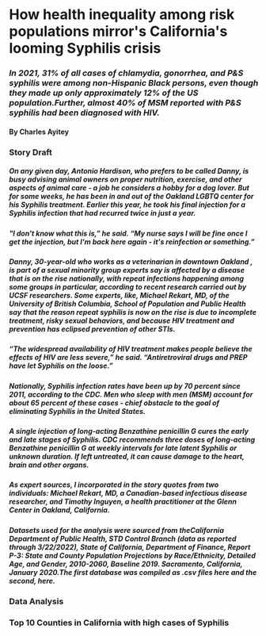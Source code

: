 # How health inequality among risk populations mirror's California's looming Syphilis crisis 

### *In 2021, 31% of all cases of chlamydia, gonorrhea, and P&S syphilis were among non-Hispanic Black persons, even though they made up only approximately 12% of the US population.Further, almost 40% of MSM reported with P&S syphilis had been diagnosed with HIV.*

#### By Charles Ayitey

### Story Draft

##### On any given day, Antonio Hardison, who prefers to be called Danny, is busy advising animal owners on proper nutrition, exercise, and other aspects of animal care - a job he considers a hobby for a dog lover. But for some weeks, he has been in and out of the Oakland LGBTQ center for his Syphilis treatment. Earlier this year, he took his final injection for a Syphilis infection that had recurred twice in just a year.
 
##### "I don't know what this is,” he said. “My nurse says I will be fine once I get the injection, but I'm back here again - it's reinfection or something.”
 
##### Danny, 30-year-old who works as a veterinarian in downtown Oakland , is part of a sexual minority group experts say is affected by a disease that is on the rise nationally, with repeat infections happening among some groups in particular, according to recent research carried out by UCSF researchers. Some experts, like, Michael Rekart, MD, of the University of British Columbia, School of Population and Public Health say that the reason repeat syphilis is now on the rise is due to incomplete treatment, risky sexual behaviors, and because HIV treatment and prevention has eclipsed prevention of other STIs.
 
##### “The widespread availability of HIV treatment makes people believe the effects of HIV are less severe,” he said. “Antiretroviral drugs and PREP have let Syphilis on the loose.”
 
##### Nationally, Syphilis infection rates have been up by 70 percent since 2011, according to the CDC. Men who sleep with men (MSM) account for about 65 percent of these cases - chief obstacle to the goal of eliminating Syphilis in the United States.
 
##### A single injection of long-acting Benzathine penicillin G cures the early and late stages of Syphilis. CDC recommends three doses of long-acting Benzathine penicillin G at weekly intervals for late latent Syphilis or unknown duration. If left untreated, it can cause damage to the heart, brain and other organs.
 
##### As expert sources, I incorporated in the story quotes from two individuals: Michael Rekart, MD, a Canadian-based infectious disease researcher, and Timothy Inguyen, a health practitioner at the Glenn Center in Oakland, California. 

##### Datasets used for the analysis were sourced from theCalifornia Department of Public Health, STD Control Branch (data as reported through 3/22/2022), State of California, Department of Finance, Report P-3: State and County Population Projections by Race/Ethnicity, Detailed Age, and Gender, 2010-2060, Baseline 2019.  Sacramento, California, January 2020.The first database was compiled as .csv files here and the second, here.

### Data Analysis 

### Top 10 Counties in California with high cases of Syphilis





